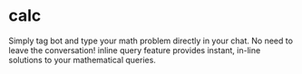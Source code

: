 # calc
Simply tag bot and type your math problem directly in your chat. No need to leave the conversation! inline query feature provides instant, in-line solutions to your mathematical queries.
